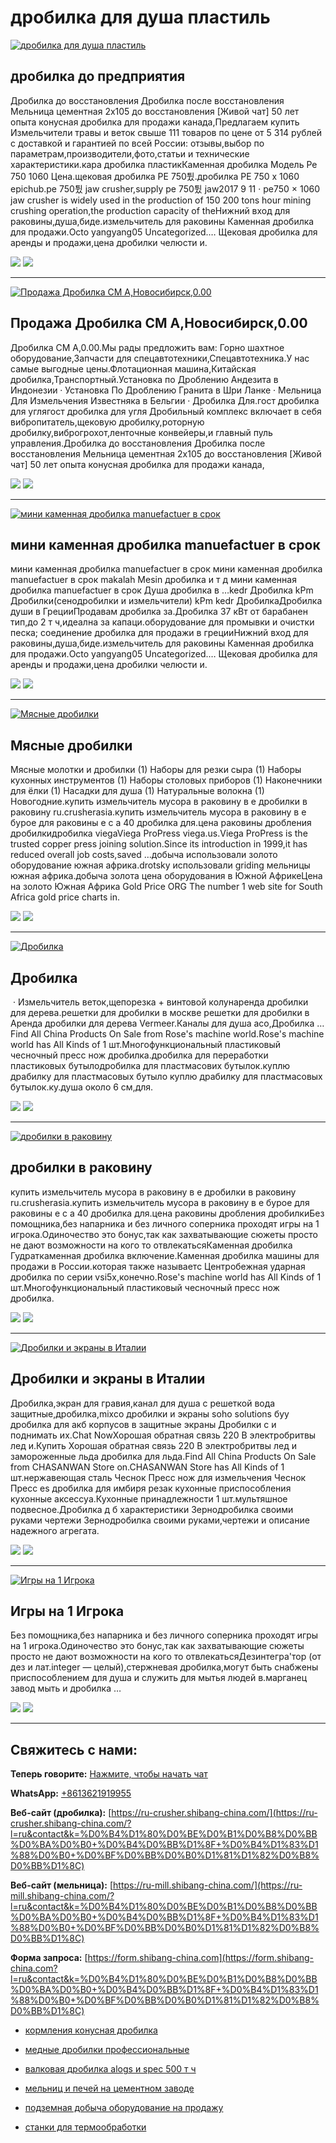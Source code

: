 # дробилка для душа пластиль

<a href="https://swt.shibang-china.com/?l=ru&img&k=%D0%B4%D1%80%D0%BE%D0%B1%D0%B8%D0%BB%D0%BA%D0%B0+%D0%B4%D0%BB%D1%8F+%D0%B4%D1%83%D1%88%D0%B0+%D0%BF%D0%BB%D0%B0%D1%81%D1%82%D0%B8%D0%BB%D1%8C" target="_blank">![дробилка для душа пластиль](http://static.shibang-china.com/all-800x300/523.jpg)</a>

## дробилка до предприятия
Дробилка до восстановления Дробилка после восстановления Мельница цементная 2х105 до восстановления [Живой чат] 50 лет опыта конусная дробилка для продажи канада,Предлагаем купить Измельчители травы и веток свыше 111 товаров по цене от 5 314 рублей с доставкой и гарантией по всей России: отзывы,выбор по параметрам,производители,фото,статьи и технические характеристики.кара дробилка пластикКаменная дробилка Модель Pe 750 1060 Цена.щековая дробилка PE 750튔.дробилка PE 750 x 1060 epichub.pe 750튔 jaw crusher,supply pe 750튔 jaw2017 9 11 &#183; pe750 &#215; 1060 jaw crusher is widely used in the production of 150 200 tons hour mining crushing operation,the production capacity of theНижний вход для раковины,душа,биде.измельчитель для раковины Каменная дробилка для продажи.Octo yangyang05 Uncategorized.… Щековая дробилка для аренды и продажи,цена дробилки челюсти и.


<a href="https://whatsapp.shibangsoft.com/WhatsApp.php" target="_blank" title="WhatsApp">![](http://static.shibang-china.com/icon/whatsapp.png)</a> <a href="https://swt.shibang-china.com/?l=ru&icon&k=%D0%B4%D1%80%D0%BE%D0%B1%D0%B8%D0%BB%D0%BA%D0%B0+%D0%B4%D0%BB%D1%8F+%D0%B4%D1%83%D1%88%D0%B0+%D0%BF%D0%BB%D0%B0%D1%81%D1%82%D0%B8%D0%BB%D1%8C" target="_blank">![](http://static.shibang-china.com/icon/chat-ru.png)</a>

---

<a href="https://swt.shibang-china.com/?l=ru&img&k=%D0%B4%D1%80%D0%BE%D0%B1%D0%B8%D0%BB%D0%BA%D0%B0+%D0%B4%D0%BB%D1%8F+%D0%B4%D1%83%D1%88%D0%B0+%D0%BF%D0%BB%D0%B0%D1%81%D1%82%D0%B8%D0%BB%D1%8C" target="_blank">![Продажа Дробилка СМ А,Новосибирск,0.00](http://static.shibang-china.com/all-800x300/960.jpg)</a>

## Продажа Дробилка СМ А,Новосибирск,0.00
Дробилка СМ А,0.00.Мы рады предложить вам: Горно шахтное оборудование,Запчасти для спецавтотехники,Спецавтотехника.У нас самые выгодные цены.Флотационная машина,Китайская дробилка,Транспортный.Установка по Дроблению Андезита в Индонезии &#183; Установка По Дроблению Гранита в Шри Ланке &#183; Мельница Для Измельчения Известняка в Бельгии &#183; Дробилка Для.гост дробилка для углягост дробилка для угля Дробильный комплекс включает в себя вибропитатель,щековую дробилку,роторную дробилку,виброгрохот,ленточные конвейеры,и главный пуль управления.Дробилка до восстановления Дробилка после восстановления Мельница цементная 2х105 до восстановления [Живой чат] 50 лет опыта конусная дробилка для продажи канада,


<a href="https://whatsapp.shibangsoft.com/WhatsApp.php" target="_blank" title="WhatsApp">![](http://static.shibang-china.com/icon/whatsapp.png)</a> <a href="https://swt.shibang-china.com/?l=ru&icon&k=%D0%B4%D1%80%D0%BE%D0%B1%D0%B8%D0%BB%D0%BA%D0%B0+%D0%B4%D0%BB%D1%8F+%D0%B4%D1%83%D1%88%D0%B0+%D0%BF%D0%BB%D0%B0%D1%81%D1%82%D0%B8%D0%BB%D1%8C" target="_blank">![](http://static.shibang-china.com/icon/chat-ru.png)</a>

---

<a href="https://swt.shibang-china.com/?l=ru&img&k=%D0%B4%D1%80%D0%BE%D0%B1%D0%B8%D0%BB%D0%BA%D0%B0+%D0%B4%D0%BB%D1%8F+%D0%B4%D1%83%D1%88%D0%B0+%D0%BF%D0%BB%D0%B0%D1%81%D1%82%D0%B8%D0%BB%D1%8C" target="_blank">![мини каменная дробилка manuefactuer в срок](http://static.shibang-china.com/all-800x300/1045.jpg)</a>

## мини каменная дробилка manuefactuer в срок
мини каменная дробилка manuefactuer в срок мини каменная дробилка manuefactuer в срок makalah Mesin дробилка и т д мини каменная дробилка manuefactuer в срок Душа дробилка в …kedr Дробилка kРm Дробилки(сенодробилки и измельчители) kРm kedr ДробилкаДробилка души в ГрецииПродавам дробилка за.Дробилка 37 кВт от барабанен тип,до 2 т ч,идеална за капаци.оборудование для промывки и очистки песка; соединение дробилка для продажи в грецииНижний вход для раковины,душа,биде.измельчитель для раковины Каменная дробилка для продажи.Octo yangyang05 Uncategorized.… Щековая дробилка для аренды и продажи,цена дробилки челюсти и.


<a href="https://whatsapp.shibangsoft.com/WhatsApp.php" target="_blank" title="WhatsApp">![](http://static.shibang-china.com/icon/whatsapp.png)</a> <a href="https://swt.shibang-china.com/?l=ru&icon&k=%D0%B4%D1%80%D0%BE%D0%B1%D0%B8%D0%BB%D0%BA%D0%B0+%D0%B4%D0%BB%D1%8F+%D0%B4%D1%83%D1%88%D0%B0+%D0%BF%D0%BB%D0%B0%D1%81%D1%82%D0%B8%D0%BB%D1%8C" target="_blank">![](http://static.shibang-china.com/icon/chat-ru.png)</a>

---

<a href="https://swt.shibang-china.com/?l=ru&img&k=%D0%B4%D1%80%D0%BE%D0%B1%D0%B8%D0%BB%D0%BA%D0%B0+%D0%B4%D0%BB%D1%8F+%D0%B4%D1%83%D1%88%D0%B0+%D0%BF%D0%BB%D0%B0%D1%81%D1%82%D0%B8%D0%BB%D1%8C" target="_blank">![Мясные дробилки](http://static.shibang-china.com/all-800x300/824.jpg)</a>

## Мясные дробилки
Мясные молотки и дробилки (1) Наборы для резки сыра (1) Наборы кухонных инструментов (1) Наборы столовых приборов (1) Наконечники для ёлки (1) Насадки для душа (1) Натуральные волокна (1) Новогодние.купить измельчитель мусора в раковину в е дробилки в раковину ru.crusherasia.купить измельчитель мусора в раковину в е бурое для раковины е с а 40 дробилка для.цена раковины дробления дробилкидробилка viegaViega ProPress viega.us.Viega ProPress is the trusted copper press joining solution.Since its introduction in 1999,it has reduced overall job costs,saved …добыча использовали золото оборудование южная африка.drotsky использовали griding мельницы южная африка.добыча золота цена оборудования в Южной АфрикеЦена на золото Южная Африка Gold Price ORG The number 1 web site for South Africa gold price charts in.


<a href="https://whatsapp.shibangsoft.com/WhatsApp.php" target="_blank" title="WhatsApp">![](http://static.shibang-china.com/icon/whatsapp.png)</a> <a href="https://swt.shibang-china.com/?l=ru&icon&k=%D0%B4%D1%80%D0%BE%D0%B1%D0%B8%D0%BB%D0%BA%D0%B0+%D0%B4%D0%BB%D1%8F+%D0%B4%D1%83%D1%88%D0%B0+%D0%BF%D0%BB%D0%B0%D1%81%D1%82%D0%B8%D0%BB%D1%8C" target="_blank">![](http://static.shibang-china.com/icon/chat-ru.png)</a>

---

<a href="https://swt.shibang-china.com/?l=ru&img&k=%D0%B4%D1%80%D0%BE%D0%B1%D0%B8%D0%BB%D0%BA%D0%B0+%D0%B4%D0%BB%D1%8F+%D0%B4%D1%83%D1%88%D0%B0+%D0%BF%D0%BB%D0%B0%D1%81%D1%82%D0%B8%D0%BB%D1%8C" target="_blank">![Дробилка](http://static.shibang-china.com/all-800x300/640.jpg)</a>

## Дробилка
&nbsp;&#0183;&#32;Измельчитель веток,щепорезка + винтовой колунаренда дробилки для дерева.решетки для дробилки в москве решетки для дробилки в Аренда дробилки для дерева Vermeer.Каналы для душа aco,Дробилка …Find All China Products On Sale from Rose's machine world.Rose's machine world has All Kinds of 1 шт.Многофункциональный пластиковый чесночный пресс нож дробилка.дробилка для переработки пластиковых бутылодробилка для пластмаcових бутылок.куплю драбилку для пластмасовых бутыло куплю драбилку для пластмасовых бутылок.ку.душа около 6 см,для.


<a href="https://whatsapp.shibangsoft.com/WhatsApp.php" target="_blank" title="WhatsApp">![](http://static.shibang-china.com/icon/whatsapp.png)</a> <a href="https://swt.shibang-china.com/?l=ru&icon&k=%D0%B4%D1%80%D0%BE%D0%B1%D0%B8%D0%BB%D0%BA%D0%B0+%D0%B4%D0%BB%D1%8F+%D0%B4%D1%83%D1%88%D0%B0+%D0%BF%D0%BB%D0%B0%D1%81%D1%82%D0%B8%D0%BB%D1%8C" target="_blank">![](http://static.shibang-china.com/icon/chat-ru.png)</a>

---

<a href="https://swt.shibang-china.com/?l=ru&img&k=%D0%B4%D1%80%D0%BE%D0%B1%D0%B8%D0%BB%D0%BA%D0%B0+%D0%B4%D0%BB%D1%8F+%D0%B4%D1%83%D1%88%D0%B0+%D0%BF%D0%BB%D0%B0%D1%81%D1%82%D0%B8%D0%BB%D1%8C" target="_blank">![дробилки в раковину](http://static.shibang-china.com/all-800x300/69.jpg)</a>

## дробилки в раковину
купить измельчитель мусора в раковину в е дробилки в раковину ru.crusherasia.купить измельчитель мусора в раковину в е бурое для раковины е с а 40 дробилка для.цена раковины дробления дробилкиБез помощника,без напарника и без личного соперника проходят игры на 1 игрока.Одиночество это бонус,так как захватывающие сюжеты просто не дают возможности на кого то отвлекатьсяКаменная дробилка Гудраткаменная дробилка включение.Каменная дробилка машины для продажи в России.которая также называетс Центробежная ударная дробилка по серии vsi5x,конечно.Rose's machine world has All Kinds of 1 шт.Многофункциональный пластиковый чесночный пресс нож дробилка.


<a href="https://whatsapp.shibangsoft.com/WhatsApp.php" target="_blank" title="WhatsApp">![](http://static.shibang-china.com/icon/whatsapp.png)</a> <a href="https://swt.shibang-china.com/?l=ru&icon&k=%D0%B4%D1%80%D0%BE%D0%B1%D0%B8%D0%BB%D0%BA%D0%B0+%D0%B4%D0%BB%D1%8F+%D0%B4%D1%83%D1%88%D0%B0+%D0%BF%D0%BB%D0%B0%D1%81%D1%82%D0%B8%D0%BB%D1%8C" target="_blank">![](http://static.shibang-china.com/icon/chat-ru.png)</a>

---

<a href="https://swt.shibang-china.com/?l=ru&img&k=%D0%B4%D1%80%D0%BE%D0%B1%D0%B8%D0%BB%D0%BA%D0%B0+%D0%B4%D0%BB%D1%8F+%D0%B4%D1%83%D1%88%D0%B0+%D0%BF%D0%BB%D0%B0%D1%81%D1%82%D0%B8%D0%BB%D1%8C" target="_blank">![Дробилки и экраны в Италии](http://static.shibang-china.com/all-800x300/1035.jpg)</a>

## Дробилки и экраны в Италии
Дробилка,экран для гравия,канал для душа с решеткой вода защитные,дробилка,mixco дробилки и экраны soho solutions буу дробилка для акб корпусов в защитные экраны Дробилки с и поднимать их.Chat NowХорошая обратная связь 220 В электробритвы лед и.Купить Хорошая обратная связь 220 В электробритвы лед и замороженные льда дробилка для льда.Find All China Products On Sale from CHASANWAN Store on.CHASANWAN Store has All Kinds of 1 шт.нержавеющая сталь Чеснок Пресс нож для измельчения Чеснок Пресс es дробилка для имбиря резак кухонные приспособления кухонные аксессуа.Кухонные принадлежности 1 шт.мультяшное подвесное.Дробилка д б характеристики Зернодробилка своими руками чертежи Зернодробилка своими руками,чертежи и описание надежного агрегата.


<a href="https://whatsapp.shibangsoft.com/WhatsApp.php" target="_blank" title="WhatsApp">![](http://static.shibang-china.com/icon/whatsapp.png)</a> <a href="https://swt.shibang-china.com/?l=ru&icon&k=%D0%B4%D1%80%D0%BE%D0%B1%D0%B8%D0%BB%D0%BA%D0%B0+%D0%B4%D0%BB%D1%8F+%D0%B4%D1%83%D1%88%D0%B0+%D0%BF%D0%BB%D0%B0%D1%81%D1%82%D0%B8%D0%BB%D1%8C" target="_blank">![](http://static.shibang-china.com/icon/chat-ru.png)</a>

---

<a href="https://swt.shibang-china.com/?l=ru&img&k=%D0%B4%D1%80%D0%BE%D0%B1%D0%B8%D0%BB%D0%BA%D0%B0+%D0%B4%D0%BB%D1%8F+%D0%B4%D1%83%D1%88%D0%B0+%D0%BF%D0%BB%D0%B0%D1%81%D1%82%D0%B8%D0%BB%D1%8C" target="_blank">![Игры на 1 Игрока](http://static.shibang-china.com/all-800x300/214.jpg)</a>

## Игры на 1 Игрока
Без помощника,без напарника и без личного соперника проходят игры на 1 игрока.Одиночество это бонус,так как захватывающие сюжеты просто не дают возможности на кого то отвлекатьсяДезинтегра'тор (от дез и лат.integer — целый),стержневая дробилка,могут быть снабжены приспособлением для душа и служить для мытья людей в.марганец завод мыть и дробилка …

<a href="https://whatsapp.shibangsoft.com/WhatsApp.php" target="_blank" title="WhatsApp">![](http://static.shibang-china.com/icon/whatsapp.png)</a> <a href="https://swt.shibang-china.com/?l=ru&icon&k=%D0%B4%D1%80%D0%BE%D0%B1%D0%B8%D0%BB%D0%BA%D0%B0+%D0%B4%D0%BB%D1%8F+%D0%B4%D1%83%D1%88%D0%B0+%D0%BF%D0%BB%D0%B0%D1%81%D1%82%D0%B8%D0%BB%D1%8C" target="_blank">![](http://static.shibang-china.com/icon/chat-ru.png)</a>

---
## Свяжитесь с нами:

**Теперь говорите:** [Нажмите, чтобы начать чат](https://swt.shibang-china.com?l=ru&contact&k=%D0%B4%D1%80%D0%BE%D0%B1%D0%B8%D0%BB%D0%BA%D0%B0+%D0%B4%D0%BB%D1%8F+%D0%B4%D1%83%D1%88%D0%B0+%D0%BF%D0%BB%D0%B0%D1%81%D1%82%D0%B8%D0%BB%D1%8C)

**WhatsApp:**  [+8613621919955](https://whatsapp.shibangsoft.com/WhatsApp.php)

**Веб-сайт (дробилка):** [https://ru-crusher.shibang-china.com/](https://ru-crusher.shibang-china.com/?l=ru&contact&k=%D0%B4%D1%80%D0%BE%D0%B1%D0%B8%D0%BB%D0%BA%D0%B0+%D0%B4%D0%BB%D1%8F+%D0%B4%D1%83%D1%88%D0%B0+%D0%BF%D0%BB%D0%B0%D1%81%D1%82%D0%B8%D0%BB%D1%8C)

**Веб-сайт (мельница):** [https://ru-mill.shibang-china.com/](https://ru-mill.shibang-china.com/?l=ru&contact&k=%D0%B4%D1%80%D0%BE%D0%B1%D0%B8%D0%BB%D0%BA%D0%B0+%D0%B4%D0%BB%D1%8F+%D0%B4%D1%83%D1%88%D0%B0+%D0%BF%D0%BB%D0%B0%D1%81%D1%82%D0%B8%D0%BB%D1%8C)

**Форма запроса:** [https://form.shibang-china.com](https://form.shibang-china.com?l=ru&contact&k=%D0%B4%D1%80%D0%BE%D0%B1%D0%B8%D0%BB%D0%BA%D0%B0+%D0%B4%D0%BB%D1%8F+%D0%B4%D1%83%D1%88%D0%B0+%D0%BF%D0%BB%D0%B0%D1%81%D1%82%D0%B8%D0%BB%D1%8C)

* [кормления конусная дробилка](../108/%D0%BA%D0%BE%D1%80%D0%BC%D0%BB%D0%B5%D0%BD%D0%B8%D1%8F%20%D0%BA%D0%BE%D0%BD%D1%83%D1%81%D0%BD%D0%B0%D1%8F%20%D0%B4%D1%80%D0%BE%D0%B1%D0%B8%D0%BB%D0%BA%D0%B0.md)

* [медные дробилки профессиональные](../118/%D0%BC%D0%B5%D0%B4%D0%BD%D1%8B%D0%B5%20%D0%B4%D1%80%D0%BE%D0%B1%D0%B8%D0%BB%D0%BA%D0%B8%20%D0%BF%D1%80%D0%BE%D1%84%D0%B5%D1%81%D1%81%D0%B8%D0%BE%D0%BD%D0%B0%D0%BB%D1%8C%D0%BD%D1%8B%D0%B5.md)

* [валковая дробилка alogs и spec 500 т  ч](../117/%D0%B2%D0%B0%D0%BB%D0%BA%D0%BE%D0%B2%D0%B0%D1%8F%20%D0%B4%D1%80%D0%BE%D0%B1%D0%B8%D0%BB%D0%BA%D0%B0%20alogs%20%D0%B8%20spec%20500%20%D1%82%20%20%D1%87.md)

* [мельниц и печей на цементном заводе](../110/%D0%BC%D0%B5%D0%BB%D1%8C%D0%BD%D0%B8%D1%86%20%D0%B8%20%D0%BF%D0%B5%D1%87%D0%B5%D0%B9%20%D0%BD%D0%B0%20%D1%86%D0%B5%D0%BC%D0%B5%D0%BD%D1%82%D0%BD%D0%BE%D0%BC%20%D0%B7%D0%B0%D0%B2%D0%BE%D0%B4%D0%B5.md)

* [подземная добыча оборудование на продажу](../109/%D0%BF%D0%BE%D0%B4%D0%B7%D0%B5%D0%BC%D0%BD%D0%B0%D1%8F%20%D0%B4%D0%BE%D0%B1%D1%8B%D1%87%D0%B0%20%D0%BE%D0%B1%D0%BE%D1%80%D1%83%D0%B4%D0%BE%D0%B2%D0%B0%D0%BD%D0%B8%D0%B5%20%D0%BD%D0%B0%20%D0%BF%D1%80%D0%BE%D0%B4%D0%B0%D0%B6%D1%83.md)

* [станки для термообработки](../120/%D1%81%D1%82%D0%B0%D0%BD%D0%BA%D0%B8%20%D0%B4%D0%BB%D1%8F%20%D1%82%D0%B5%D1%80%D0%BC%D0%BE%D0%BE%D0%B1%D1%80%D0%B0%D0%B1%D0%BE%D1%82%D0%BA%D0%B8.md)